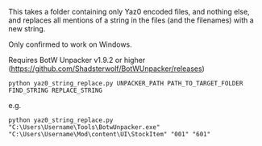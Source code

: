 This takes a folder containing only Yaz0 encoded files, and nothing else, and replaces all mentions of a string in the files (and the filenames) with a new string.

Only confirmed to work on Windows.

Requires BotW Unpacker v1.9.2 or higher (https://github.com/Shadsterwolf/BotWUnpacker/releases)

`python yaz0_string_replace.py UNPACKER_PATH PATH_TO_TARGET_FOLDER FIND_STRING REPLACE_STRING` 

e.g.

`python yaz0_string_replace.py "C:\Users\Username\Tools\BotwUnpacker.exe" "C:\Users\Username\Mod\content\UI\StockItem" "001" "601"` 